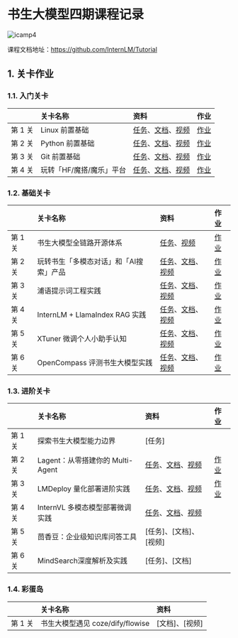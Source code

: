# 书生大模型四期课程记录

![icamp4](https://github.com/user-attachments/assets/cf5eca85-bb13-4b96-aa54-b29fa40d36b7)


课程文档地址：https://github.com/InternLM/Tutorial


## 1. 关卡作业

### 1.1. 入门关卡

||关卡名称|资料|作业|
|:-----|:----|:----|:-----|
|第 1 关| Linux 前置基础 |[任务](https://github.com/InternLM/Tutorial/blob/camp4/docs/L0/linux/task.md)、[文档](https://github.com/InternLM/Tutorial/blob/camp4/docs/L0/linux)、[视频](https://www.bilibili.com/video/BV13U1VYmEUr)|[作业](docs/L0/mission1/readme.md)|
|第 2 关|Python 前置基础 | [任务](https://github.com/InternLM/Tutorial/blob/camp4/docs/L0/Python/task.md)、[文档](https://github.com/InternLM/Tutorial/blob/camp4/docs/L0/Python)、[视频](https://www.bilibili.com/video/BV1u61jYSExg)|[作业](docs/L0/mission2/readme.md)|
|第 3 关|Git 前置基础|[任务](https://github.com/InternLM/Tutorial/blob/camp4/docs/L0/git/task.md)、[文档](https://github.com/InternLM/Tutorial/blob/camp4/docs/L0/git/)、[视频](https://www.bilibili.com/video/BV15MShYkEgg)|[作业](docs/L0/mission3/readme.md) |
|第 4 关|玩转「HF/魔搭/魔乐」平台|[任务](https://github.com/InternLM/Tutorial/blob/camp4/docs/L0/maas/task.md)、[文档](https://github.com/InternLM/Tutorial/blob/camp4/docs/L0/maas)、[视频](https://www.bilibili.com/video/BV1XxStYYEH1/)| [作业](docs/L0/mission4/readme.md) |


### 1.2. 基础关卡


||关卡名称|资料|作业|
|:-----|:----|:----|:-----|
|第 1 关| 书生大模型全链路开源体系 |[任务](https://github.com/InternLM/Tutorial/blob/camp4/docs/L1/ToolChain)、[视频](https://www.bilibili.com/video/BV1CkSUYGE1v/)| [作业](docs/L1/mission1/readme.md) |
|第 2 关| 玩转书生「多模态对话」和「AI搜索」产品 | [任务](https://github.com/InternLM/Tutorial/blob/camp4/docs/L1/InternIntro/tasks.md)、[文档](https://github.com/InternLM/Tutorial/blob/camp4/docs/L1/InternIntro)、[视频](https://www.bilibili.com/video/BV1ExDQYyEAA)| [作业](docs/L1/mission2/readme.md) |
|第 3 关| 浦语提示词工程实践 | [任务](https://github.com/InternLM/Tutorial/blob/camp4/docs/L1/Prompt/tasks.md)、[文档](https://github.com/InternLM/Tutorial/blob/camp4/docs/L1/Prompt)、[视频](https://www.bilibili.com/video/BV1tjS7YfEWJ/)| [作业](docs/L1/mission3/readme.md) |
|第 4 关| InternLM + LlamaIndex RAG 实践|[任务](https://github.com/InternLM/Tutorial/blob/camp4/docs/L1/LlamaIndex/task.md)、[文档](https://github.com/InternLM/Tutorial/blob/camp4/docs/L1/LlamaIndex)、[视频](https://www.bilibili.com/video/BV1YzDJY1E2i/)| [作业](docs/L1/mission4/readme.md) |
|第 5 关| XTuner 微调个人小助手认知 | [任务](https://github.com/InternLM/Tutorial/blob/camp4/docs/L1/XTuner/task.md)、[文档](https://github.com/InternLM/Tutorial/blob/camp4/docs/L1/XTuner)、[视频](https://www.bilibili.com/video/BV1G9SJYGEtD)| [作业](docs/L1/mission5/readme.md) |
|第 6 关| OpenCompass 评测书生大模型实践 | [任务](https://github.com/InternLM/Tutorial/blob/camp4/docs/L1/Evaluation/task.md)、[文档](https://github.com/InternLM/Tutorial/blob/camp4/docs/L1/Evaluation/)、[视频](https://www.bilibili.com/video/BV1dtD4YKENj)| [作业](docs/L1/mission6/readme.md) |



### 1.3. 进阶关卡

||关卡名称|资料|作业|
|:-----|:----|:----|:-----|
|第 1 关| 探索书生大模型能力边界 | [任务]|  |
|第 2 关| Lagent：从零搭建你的 Multi-Agent | [任务](https://github.com/InternLM/Tutorial/blob/camp4/docs/L2/Agent/task.md)、[文档](https://github.com/InternLM/Tutorial/tree/camp4/docs/L2/Agent)、[视频](https://www.bilibili.com/video/BV19RzcYaEFy)| [作业](docs/L2/mission2/readme.md) |
|第 3 关| LMDeploy 量化部署进阶实践 | [任务](https://github.com/InternLM/Tutorial/blob/camp4/docs/L2/LMDeploy/task.md)、[文档](https://github.com/InternLM/Tutorial/blob/camp4/docs/L2/LMDeploy)、[视频](https://www.bilibili.com/video/BV18aUHY3EEG/)| [作业](docs/L2/mission3/readme.md) |
|第 4 关| InternVL 多模态模型部署微调实践 | [任务](https://github.com/InternLM/Tutorial/blob/camp4/docs/L2/InternVL/task.md)、[文档](https://github.com/InternLM/Tutorial/blob/camp4/docs/L2/InternVL)、[视频](https://www.bilibili.com/video/BV1nESCYWEnN)|  |
|第 5 关| 茴香豆：企业级知识库问答工具 | [任务]、[文档]、[视频]|  |
|第 6 关| MindSearch深度解析及实践 | [任务]、[文档] |  |

### 1.4. 彩蛋岛

||关卡名称|资料|
|:-----|:----|:-----|
|第 1 关| 书生大模型遇见 coze/dify/flowise |[文档]、[视频]|